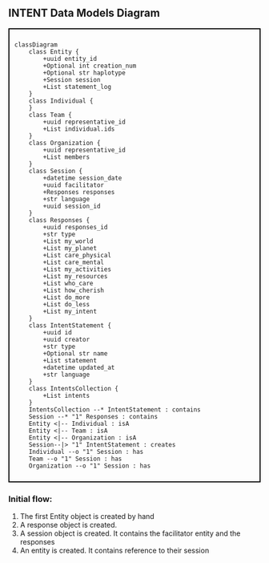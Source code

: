 ## INTENT Data Models Diagram

<div style="border: 2px solid black; padding: 10px;">

```mermaid
classDiagram
    class Entity {
        +uuid entity_id
        +Optional int creation_num
        +Optional str haplotype
        +Session session
        +List statement_log
    }
    class Individual {
    }
    class Team {
        +uuid representative_id
        +List individual.ids
    }
    class Organization {
        +uuid representative_id
        +List members
    }
    class Session {
        +datetime session_date
        +uuid facilitator
        +Responses responses
        +str language
        +uuid session_id
    }
    class Responses {
        +uuid responses_id
        +str type
        +List my_world
        +List my_planet
        +List care_physical
        +List care_mental
        +List my_activities
        +List my_resources
        +List who_care
        +List how_cherish
        +List do_more
        +List do_less
        +List my_intent
    }
    class IntentStatement {
        +uuid id
        +uuid creator
        +str type
        +Optional str name
        +List statement
        +datetime updated_at
        +str language
    }
    class IntentsCollection {
        +List intents
    }
    IntentsCollection --* IntentStatement : contains
    Session --* "1" Responses : contains
    Entity <|-- Individual : isA
    Entity <|-- Team : isA
    Entity <|-- Organization : isA
    Session--|> "1" IntentStatement : creates
    Individual --o "1" Session : has
    Team --o "1" Session : has
    Organization --o "1" Session : has

```

</div>

### Initial flow: 
1. The first Entity object is created by hand   
2. A response object is created. 
3. A session object is created. It contains the facilitator entity and the responses
4. An entity is created. It contains reference to their session
